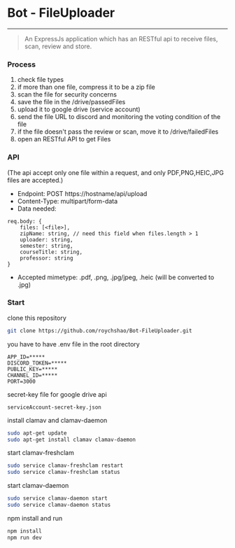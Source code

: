 # Bot - FileUploader
---
> An ExpressJs application which has an RESTful api to receive files, scan, review and store.

### Process
1. check file types
2. if more than one file, compress it to be a zip file
1. scan the file for security concerns  
2. save the file in the /drive/passedFiles
3. upload it to google drive (service account) 
3. send the file URL to discord and monitoring the voting condition of the file  
4. if the file doesn't pass the review or scan, move it to /drive/failedFiles
5. open an RESTful API to get Files

### API

(The api accept only one file within a request, and only PDF,PNG,HEIC,JPG files are accepted.)

* Endpoint: POST https://hostname/api/upload
* Content-Type: multipart/form-data
* Data needed:
```
req.body: {
    files: [<file>],
    zipName: string, // need this field when files.length > 1
    uploader: string,
    semester: string,
    courseTitle: string,
    professor: string
}
```
* Accepted mimetype: .pdf, .png, .jpg/jpeg, .heic (will be converted to .jpg)

### Start
clone this repository
```zsh
git clone https://github.com/roychshao/Bot-FileUploader.git
```

you have to have .env file in the root directory
```
APP_ID=*****
DISCORD_TOKEN=*****
PUBLIC_KEY=*****
CHANNEL_ID=*****
PORT=3000
```

secret-key file for google drive api
```
serviceAccount-secret-key.json
```

install clamav and clamav-daemon
```zsh
sudo apt-get update
sudo apt-get install clamav clamav-daemon
```

start clamav-freshclam
```zsh
sudo service clamav-freshclam restart
sudo service clamav-freshclam status
```

start clamav-daemon
```zsh
sudo service clamav-daemon start
sudo service clamav-daemon status
```

npm install and run
```zsh
npm install
npm run dev
```
